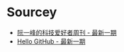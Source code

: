 # Sourcey

- [阮一峰的科技爱好者周刊 - 最新一期](./ruanyf-weekly/issue-239/)
- [Hello GitHub - 最新一期](./hello-github/HelloGitHub81/)

